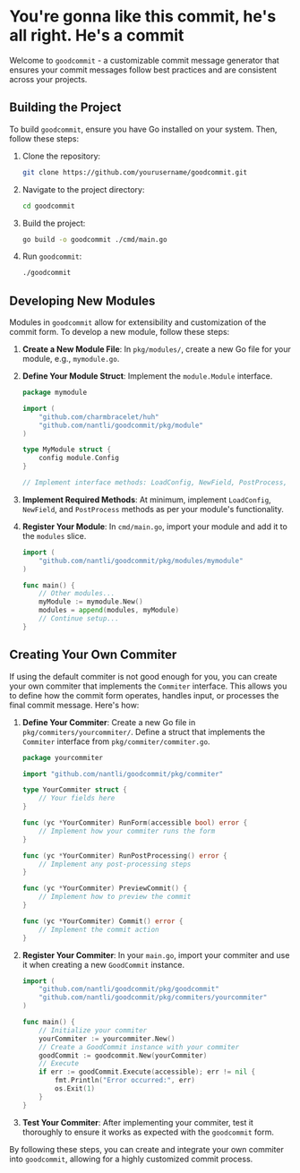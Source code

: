# You're gonna like this commit, he's all right. He's a commit

Welcome to `goodcommit` - a customizable commit message generator that ensures your commit messages follow best practices and are consistent across your projects.

## Building the Project

To build `goodcommit`, ensure you have Go installed on your system. Then, follow these steps:

1. Clone the repository:
   ```bash
   git clone https://github.com/yourusername/goodcommit.git
   ```
2. Navigate to the project directory:
   ```bash
   cd goodcommit
   ```
3. Build the project:
   ```bash
   go build -o goodcommit ./cmd/main.go
   ```
4. Run `goodcommit`:
   ```bash
   ./goodcommit
   ```

## Developing New Modules

Modules in `goodcommit` allow for extensibility and customization of the commit form. To develop a new module, follow these steps:

1. **Create a New Module File**: In `pkg/modules/`, create a new Go file for your module, e.g., `mymodule.go`.

2. **Define Your Module Struct**: Implement the `module.Module` interface.
   ```go
   package mymodule

   import (
       "github.com/charmbracelet/huh"
       "github.com/nantli/goodcommit/pkg/module"
   )

   type MyModule struct {
       config module.Config
   }

   // Implement interface methods: LoadConfig, NewField, PostProcess, etc.
   ```

3. **Implement Required Methods**: At minimum, implement `LoadConfig`, `NewField`, and `PostProcess` methods as per your module's functionality.

4. **Register Your Module**: In `cmd/main.go`, import your module and add it to the `modules` slice.
   ```go
   import (
       "github.com/nantli/goodcommit/pkg/modules/mymodule"
   )

   func main() {
       // Other modules...
       myModule := mymodule.New()
       modules = append(modules, myModule)
       // Continue setup...
   }
   ```

## Creating Your Own Commiter

If using the default commiter is not good enough for you, you can create your own commiter that implements the `Commiter` interface. This allows you to define how the commit form operates, handles input, or processes the final commit message. Here's how:

1. **Define Your Commiter**: Create a new Go file in `pkg/commiters/yourcommiter/`. Define a struct that implements the `Commiter` interface from `pkg/commiter/commiter.go`.

   ```go
   package yourcommiter

   import "github.com/nantli/goodcommit/pkg/commiter"

   type YourCommiter struct {
       // Your fields here
   }

   func (yc *YourCommiter) RunForm(accessible bool) error {
       // Implement how your commiter runs the form
   }

   func (yc *YourCommiter) RunPostProcessing() error {
       // Implement any post-processing steps
   }

   func (yc *YourCommiter) PreviewCommit() {
       // Implement how to preview the commit
   }

   func (yc *YourCommiter) Commit() error {
       // Implement the commit action
   }
   ```

2. **Register Your Commiter**: In your `main.go`, import your commiter and use it when creating a new `GoodCommit` instance.

   ```go:cmd/main.go
   import (
       "github.com/nantli/goodcommit/pkg/goodcommit"
       "github.com/nantli/goodcommit/pkg/commiters/yourcommiter"
   )

   func main() {
       // Initialize your commiter
       yourCommiter := yourcommiter.New()
       // Create a GoodCommit instance with your commiter
       goodCommit := goodcommit.New(yourCommiter)
       // Execute
       if err := goodCommit.Execute(accessible); err != nil {
           fmt.Println("Error occurred:", err)
           os.Exit(1)
       }
   }
   ```

3. **Test Your Commiter**: After implementing your commiter, test it thoroughly to ensure it works as expected with the `goodcommit` form.

By following these steps, you can create and integrate your own commiter into `goodcommit`, allowing for a highly customized commit process.
